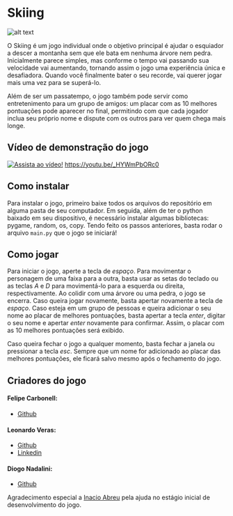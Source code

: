 # Skiing
![alt text](https://raw.githubusercontent.com/leomccormick/PyGame/main/assets/img/capa_divulgacao.png "Imagem principal Skiing")

O Skiing é um jogo individual onde o objetivo principal é ajudar o esquiador a descer a montanha sem que ele bata em nenhuma árvore nem pedra. Inicialmente parece simples, mas conforme o tempo vai passando sua velocidade vai aumentando, tornando assim o jogo uma experiência única e desafiadora. Quando você finalmente bater o seu recorde, vai querer jogar mais uma vez para se superá-lo.

Além de ser um passatempo, o jogo também pode servir como entretenimento para um grupo de amigos: um placar com as 10 melhores pontuações pode aparecer no final, permitindo com que cada jogador inclua seu próprio nome e dispute com os outros para ver quem chega mais longe.

## Vídeo de demonstração do jogo
[![Assista ao vídeo!](https://img.youtube.com/vi/_HYWmPbORc0/maxresdefault.jpg)](https://youtu.be/_HYWmPbORc0)
https://youtu.be/_HYWmPbORc0 

## Como instalar
Para instalar o jogo, primeiro baixe todos os arquivos do repositório em alguma pasta de seu computador. Em seguida, além de ter o python baixado em seu dispositivo, é necessário instalar algumas bibliotecas: pygame, random, os, copy.
Tendo feito os passos anteriores, basta rodar o arquivo `main.py` que o jogo se iniciará!

## Como jogar
Para iniciar o jogo, aperte a tecla de _espaço_. Para movimentar o personagem de uma faixa para a outra, basta usar as setas do teclado ou as teclas _A_ e _D_ para movimentá-lo para a esquerda ou direita, respectivamente. Ao colidir com uma árvore ou uma pedra, o jogo se encerra. Caso queira jogar novamente, basta apertar novamente a tecla de _espaço_. Caso esteja em um grupo de pessoas e queira adicionar o seu nome ao placar de melhores pontuações, basta apertar a tecla _enter_, digitar o seu nome e apertar _enter_ novamente para confirmar. Assim, o placar com as 10 melhores pontuações será exibido. 

Caso queira fechar o jogo a qualquer momento, basta fechar a janela ou pressionar a tecla _esc_. Sempre que um nome for adicionado ao placar das melhores pontuações, ele ficará salvo mesmo após o fechamento do jogo.

## Criadores do jogo

#### Felipe Carbonell:
* [Github](https://github.com/FelipeBCarbonell "Github de Felipe Carbonell")

#### Leonardo Veras:
* [Github](https://github.com/leomccormick "Github de Leonardo Veras")
* [Linkedin](https://www.linkedin.com/in/leonardo-veras-4402a419a/ "Linkedin de Leonardo Veras")


#### Diogo Nadalini:
* [Github](https://github.com/Dinadalini "Github de Diogo Nadalini")

Agradecimento especial a [Inacio Abreu](https://github.com/inacioqa "Github de Inacio Abreu") pela ajuda no estágio inicial de desenvolvimento do jogo.
